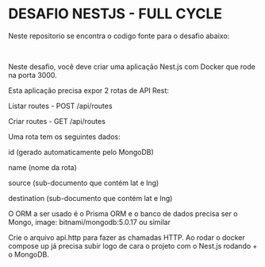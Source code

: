 <h1>DESAFIO NESTJS - FULL CYCLE</h1>

<p>Neste repositorio se encontra o codigo fonte para o desafio abaixo:</p>

<br/>

Neste desafio, você deve criar uma aplicação Nest.js com Docker que rode na porta 3000.

Esta aplicação precisa expor 2 rotas de API Rest:


Listar routes - POST /api/routes

Criar routes - GET /api/routes


Uma rota tem os seguintes dados:


id (gerado automaticamente pelo MongoDB)

name (nome da rota)

source (sub-documento que contém lat e lng)

destination (sub-documento que contém lat e lng)


O ORM a ser usado é o Prisma ORM e o banco de dados precisa ser o Mongo, image: bitnami/mongodb:5.0.17 ou similar


Crie o arquivo api.http para fazer as chamadas HTTP. Ao rodar o docker compose up já precisa subir logo de cara o projeto com o Nest.js rodando + o MongoDB.